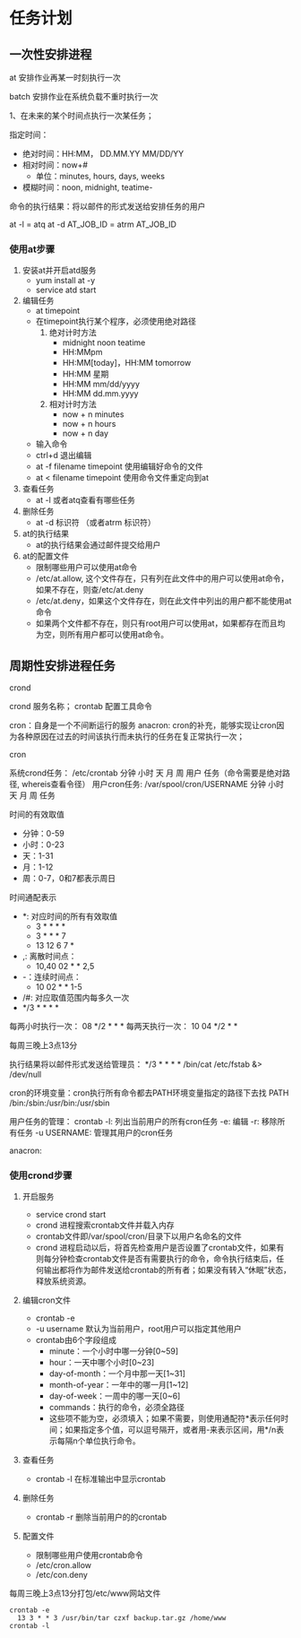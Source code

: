 # 任务计划

## 一次性安排进程

at 安排作业再某一时刻执行一次

batch 安排作业在系统负载不重时执行一次

1、在未来的某个时间点执行一次某任务；

指定时间：

- 绝对时间：HH:MM， DD.MM.YY  MM/DD/YY
- 相对时间：now+#
  - 单位：minutes, hours, days, weeks
- 模糊时间：noon, midnight, teatime- 

命令的执行结果：将以邮件的形式发送给安排任务的用户


at -l = atq
at -d AT_JOB_ID = atrm  AT_JOB_ID


### 使用at步骤

1. 安装at并开启atd服务
    - yum install at -y
    - service atd start
2. 编辑任务
    - at timepoint
    - 在timepoint执行某个程序，必须使用绝对路径
        1. 绝对计时方法
            - midnight noon teatime
            - HH:MMpm
            - HH:MM[today]，HH:MM tomorrow
            - HH:MM 星期
            - HH:MM mm/dd/yyyy 
            - HH:MM dd.mm.yyyy
        2. 相对计时方法
            - now + n minutes
            - now + n hours
            - now + n day
    - 输入命令
    - ctrl+d 退出编辑
    - at -f filename timepoint 使用编辑好命令的文件
    - at < filename timepoint 使用命令文件重定向到at
3. 查看任务
    - at -l 或者atq查看有哪些任务
4. 删除任务
    - at -d 标识符 （或者atrm 标识符）
5. at的执行结果
    - at的执行结果会通过邮件提交给用户
6. at的配置文件
    - 限制哪些用户可以使用at命令
    - /etc/at.allow, 这个文件存在，只有列在此文件中的用户可以使用at命令，如果不存在，则查/etc/at.deny
    - /etc/at.deny，如果这个文件存在，则在此文件中列出的用户都不能使用at命令
    - 如果两个文件都不存在，则只有root用户可以使用at，如果都存在而且均为空，则所有用户都可以使用at命令。

## 周期性安排进程任务

crond

crond 服务名称； crontab 配置工具命令

cron：自身是一个不间断运行的服务
anacron: cron的补充，能够实现让cron因为各种原因在过去的时间该执行而未执行的任务在复正常执行一次；

cron

系统crond任务：
	/etc/crontab
		分钟  小时  天  月  周  用户  任务（命令需要是绝对路径, whereis查看令径）
用户cron任务:
	/var/spool/cron/USERNAME
		分钟  小时  天  月  周  任务

时间的有效取值

- 分钟：0-59
- 小时：0-23
- 天：1-31
- 月：1-12
- 周：0-7，0和7都表示周日

时间通配表示

- *: 对应时间的所有有效取值
  - 3 * * * * 
  - 3 * * * 7
  - 13 12 6 7 *
- ,: 离散时间点： 
  - 10,40 02 * * 2,5 
- -：连续时间点：
  - 10 02 * * 1-5
- /#: 对应取值范围内每多久一次
- 	*/3 * * * *

每两小时执行一次：
	08 */2 * * *
每两天执行一次：
		10 04 */2 * *

每周三晚上3点13分

执行结果将以邮件形式发送给管理员：
	*/3 * * * * /bin/cat /etc/fstab &> /dev/null 
	
cron的环境变量：cron执行所有命令都去PATH环境变量指定的路径下去找
	PATH  /bin:/sbin:/usr/bin:/usr/sbin

用户任务的管理：
	crontab
		-l: 列出当前用户的所有cron任务
		-e: 编辑 
		-r: 移除所有任务
		-u USERNAME: 管理其用户的cron任务
		
anacron:

### 使用crond步骤

1. 开启服务
    - service crond start
    - crond 进程搜索crontab文件并载入内存
    - crontab文件即/var/spool/cron/目录下以用户名命名的文件
    - crond 进程启动以后，将首先检查用户是否设置了crontab文件，如果有则每分钟检查crontab文件是否有需要执行的命令，命令执行结束后，任何输出都将作为邮件发送给crontab的所有者；如果没有转入“休眠”状态，释放系统资源。
2. 编辑cron文件
    - crontab -e
    - -u username 默认为当前用户，root用户可以指定其他用户
    - crontab由6个字段组成
        - minute：一个小时中哪一分钟[0~59]
        - hour：一天中哪个小时[0~23]
        - day-of-month：一个月中那一天[1~31]
        - month-of-year：一年中的哪一月[1~12]
        - day-of-week：一周中的哪一天[0~6]
        - commands：执行的命令，必须全路径
        - 这些项不能为空，必须填入；如果不需要，则使用通配符\*表示任何时间；如果指定多个值，可以逗号隔开，或者用-来表示区间，用*/n表示每隔n个单位执行命令。
3. 查看任务
    - crontab -l 在标准输出中显示crontab
4. 删除任务
    - crontab -r 删除当前用户的的crontab

5. 配置文件
    - 限制哪些用户使用crontab命令
    - /etc/cron.allow
    - /etc/con.deny

每周三晚上3点13分打包/etc/www网站文件

```shell
crontab -e
  13 3 * * 3 /usr/bin/tar czxf backup.tar.gz /home/www 
crontab -l
```

